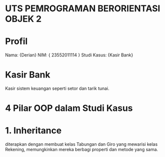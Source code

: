 # UTS PEMROGRAMAN BERORIENTASI OBJEK 2

# Profil
Nama: {Derian}
NIM: { 23552011114 }
Studi Kasus: {Kasir Bank}

# Kasir Bank
 Kasir sistem keuangan seperti setor dan tarik tunai.

 # 4 Pilar OOP dalam Studi Kasus
 # 1. Inheritance
  diterapkan dengan membuat kelas Tabungan dan Giro yang mewarisi kelas Rekening, memungkinkan mereka berbagi properti dan metode yang sama.
  
   
